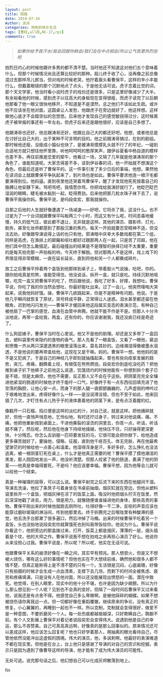 ```yaml
---
layout: post
title: 陌路
date: 2019-07-26
Author: 派派
categories: 狗狗的快乐生活
tags: [曹段,all段,NC-17,rps]
comments: true
---
```




> *如果你给予我汗水/我会回报你鲜血/我们会在中点相会/所以让气氛更热烈些吧*



拍烈日灼心的时候他跟许多男的都不清不楚。当时他还不知道这对他们五个意味着什么，但那个时候情况尚且还算比较好的那种。超儿终于收了心，没再像之前总像混过去那样吊儿郎当，但对戏的时候老哭，他拧着眉头看曹保平，这样的辛小丰能行么，但戴着眼镜的那个沉默地点了点头，于是他无话可说。虎子念着比觉的词，那个天文学家，他当时看小说时虎子的戏份还是很多，只是这里好像减少了大半。有余裕看他的时候，感到虎子以往高大的身板现在变得很瘦，而虎子读完了以后朝他那看了他一眼又很快地移开，不知道是不是漠然，总之他们不该如此生疏。或许他不应该坐在他对面，这圆桌让人发愁，他跟虎子在旁边就好了，他这样想。这样做他心底才不会踏空似的忽悠悠。后来他才发现自己的感觉敏锐得过分，这时候离虎子被举报的事还有一年左右。但虎子后来还是跟他很好，应该是自己多想了。

他跟涛哥也还好，他总跟涛哥还好，他跟比自己大的都还好吧，他想，或者他总是在讨好比自己大的，出于某种不可言明的目的。他之前跟涛哥搞过，在别的剧组。那时候他还瘦，没瘦成小猫似也快了，是被涛哥摸摸乳头就不行了的年纪，一碰到合适地方就只想往他怀里靠，听他呵呵呵的憨厚笑声，跟伊谷夏看中杨自道的模样也差不多。再往前推是恋爱的犀牛，他看过一场，又隔了几年就是他演涛哥的那个角色了，谁能知道呢。大家念得差不多，该到伊谷春的词，他一开始就不想演这个角色，但最后还是听了曹保平的。这一件事引发了多少日后的事端，他想。果然他在读词会上就跟曹保平争执起来了，到片场也是如此。曹保平要求他连一根汗毛都要演得到位。他妈逼。直到夜里他还哭着骂曹保平，醒了才发现他死死按着自己的胳膊让他安静下来。骂吧骂吧，我情愿你骂，你把戏给我演好就行了。他眨巴眨巴湿润的眼睛，睫毛被水黏到一起，眨得费劲。后来他把那几粒水珠子抹下去了，说曹保平我操你妈。曹保平说，是吗段奕宏，那我就操你。

自那之后他的人生就好像遭遇了一场减速——好吧，它将杀了我，这没什么。也不过是为了一个台词就跟曹保平叫板两三个小时，而这又有什么呢，时间恶毒地缓慢，持久的低气压，彼此都不退让，无非就是这样。其他的演员、摄影师、灯光、剧务，甚至化妆师都感到了那股沉重的焦灼，每天一开拍就要忍受精神不适，但没法去劝，好像跟导演说得上话的也只有他，郭涛暗中庆幸大多数戏都在第二个组，同样是高虎，在渔排上的颠簸和呕吐都好过跟那两人在一起，只是苦了邓超，他在他们其中但怎么敢插足。最后碰撞出的结果是不是理智的抉择已经不太重要，重要的是每天拍完那一声拍板的响，今天终于解脱。但对那两人不是这样，戏上戏下的界限显得非常模糊，一直在延长延长，直到将他和另一个人都撕成碎片。

放工之后曹保平拎着两个盒饭到他那摔到桌子上，带着股火气说操，吃吧，你的。跟你拍戏真是煎熬，谁能受得住。他没说话，拆开一盒，就只是吃。持续沉默地咀嚼，吃完一盒又把曹保平的吃了，然后跟他说，我吃了好多，好撑，我想吐。曹保平说，你吃了我的你当然会想吐，你最好能吐出来。过了一会儿，他突然嚎啕大哭起来，说我他妈好饿。操，曹保平几欲跳起来，你是不是精神有问题。他说。于是他几乎瞬间就恢复了原状，哭号转成平静，正常得让人迷惑。泪水甚至都还留在他眼角，迟到地闪闪发光——曹保平才缓回来他这段属实变态的表演示范，有种自己被他扇了一巴掌的感觉，血液在血管中奔腾。他就不能不作是不是。但那人十分冷淡地说，再带一盒给我，两盒，还有你的，你应该谢谢我，我还没疯已经是奇迹了。

什么狗屁婊子。曹保平当时在心里说。他又不是他的助理。却还是又多带了一盒回去，塑料袋里传来隐约的食物的香气，那人先看了一眼盒饭，又看了一眼他，窘迫和愤慨一齐从两只深邃透黑的眼里滚落出来，莫名其妙的。边缘潮湿得像被墨水洇透，不是他说的要再带盒给他，这现在又是干嘛。妈的。曹保平一想。他他妈的是不是又犯病了。于是自己的神经几乎即刻就抽搐起来，胃也有些向痉挛发展的趋势，突兀、疼痛，翻腾着上绞，有根弦在熊熊燃烧。段奕宏你到底吃没吃药？把他推到桌子扒下他裤子之前他这么说道，饥饿烧灼的时候他能有一秒想到拆个套子已是不错，但是太麻烦，他也不需要，反正那人又不会在乎这些。把阴茎完完全全镶进他紧湿的肠道的时候他才终于能吁一口气，好像终于有一点东西往回填充进了他空荡的胸腔，让他心安一点，而身下的那人腿一直颤颤巍巍的，几声虚弱的呻吟过于艰难地泄出来，疼得好像什么一样——是没润滑没错，但也不至于如此，他来回插了几次，才盯住有点儿热乎乎的液体裹着他的阴茎下来，是有点泛着腥的红。

像戳开一只石榴，捣烂便是这样的淡红的汁，对自己说，就是这样。把他捅碎就好，但他一直悄声悄息地，乞怜似地，有时还拧过身子，转过来对他说痛，痛。不痛，他把他重新按到桌面上，干进他撕裂的滚烫的洞里去，你乖一点，听话，听话就不痛了。然后呢，然后他在他身下持续地搐搦，他快压不住，只好操得更深更快，十分残忍。你怎么去驯服一匹将要发狂的马，它很可能会把你掀下，给他造成更多痛苦就好了。要操他，侵略、征服，直到他千疮百孔、体无完肤，再在他最希望渺茫的时候给他一点善心和温柔。他湿得浑身是汗，多好多好。怎么挣扎也没法逃离，被一根阴茎钉死在桌上，什么才是他真正需要的呢？曹保平摸了摸他潮湿的黑发，那人囫囵地发出一声，他没听清楚。但那人绞紧了他的肠道，裹满了他的阴茎——他真是幸福得要死，不是吗？他应该要幸福。曹保平想，因为他等会儿就可以给他一个结束。

真是一种璀璨的屈辱，可以这么说。曹保平射完之后流下来的东西在他腿间干涸。导演去洗澡，他拉了条凳子弓着身坐在书桌前抽烟，烟灰缸就在旁边，但他从塑料袋里拆开一个盒饭，把烟灰掸在凉了的饭菜上面。吸没时他把烟头拧灭在饭里，然后深深地戳了进去，用力，很是用力，就像随便谁谁操进他的身体，那些高贵的事物。曹保平刚出来的时候他就跑去厕所吐，吐得好像一干二净，反呕的声音应该也能穿过磨砂玻璃的淋浴间，传到他那里去。终于折腾完之后喉咙里有种酸滞的感觉，他去洗手台那漱了很多遍口，然后冲掉了马桶。出来的时候曹保平吃着另一个盒饭，头也没抬地说段奕宏你就算饿死也别叫我带饭给你。他说为什么。曹保平说你看这个，他把旁边的那盒拨过来，打开，饭菜上都是烟灰，薄薄的一层，烟头插着是个坟，他的大师之作。曹保平说我不想在拍戏之余再担心演员了好么。他说你从来没担心过我。曹保平说是，所以呢？所以呢，他实在无话可说。

他跟曹保平关系的崩溃好像在一瞬之间，其实早有预兆。那人想尝火，但是又不想被火烧伤，哪有这么好的事情呢？但他也实在不大想续前缘，确然他和很多人都不情不楚，但真正能称得上是不清不楚的只有一个。生活很是沉闷，心底阑珊，好像只有拍摄的时候才会生成一点血清素，支撑下去几场，而剩下的时间全被焦虑、疲劳和疼痛填满，只是没有人在他对面，所以还没能展现出愤怒的一面。潜在中致死。他觉得，在别人眼里，现实中的他十分不堪，也许是因为缺少翅膀。所以为什么那么想见到一个人呢？见到也不会真的变好。但隔了一段时间后曹保平又过来看他，说我还是有点舍不得。他感觉自己多么卑微啊，是被他踩碎的蝴蝶。如果不想被烧伤请你离我远一点。但一切都好像在重蹈覆辙，继续原来的争论，没有真正的修复。小心翼翼的，再睡到一起也不一样。所以克制，克制就会变得很好，做爱不是一种意图，不要折磨另一个人。每一处伤痕都越凿越深，只好欺瞒自己，踟蹰不前。有个人文影展上曹保平对着记者说段奕宏会变得伟大。说遇到他是自己的幸运，那么不吝赞美。自己可真高真远啊，好像真的是那么回事似的。原来情况还可以差成这样，他应该怎么回复呢？他也只好学着那人，用抽离的眼光看待自己，尽管他依然没能冲出这虚假的困境。伟大的演员，他，多讽刺啊，他最好的表演难道不都在现实里。但他是在台上，台上他只是感谢了导演的对自己的赏识和挖掘，表示只是因为遇到了像曹导这样的导演，他才能有了成为伟大演员的可能性。

无处可逃。说完那句话之后，他幻想自己可以化成灰烬散落到地上。

fin

